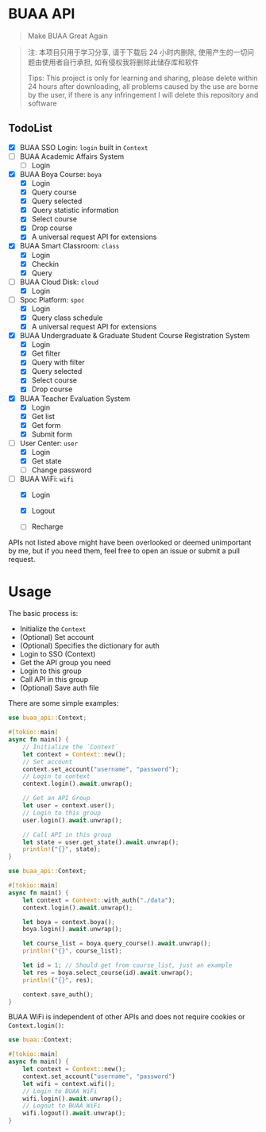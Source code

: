 # BUAA API

> Make BUAA Great Again

> 注: 本项目只用于学习分享, 请于下载后 24 小时内删除, 使用产生的一切问题由使用者自行承担, 如有侵权我将删除此储存库和软件
>
> Tips: This project is only for learning and sharing, please delete within 24 hours after downloading, all problems caused by the use are borne by the user, if there is any infringement I will delete this repository and software

## TodoList

- [x] BUAA SSO Login: `login` built in `Context`
- [ ] BUAA Academic Affairs System
  - [ ] Login
- [x] BUAA Boya Course: `boya`
  - [x] Login
  - [x] Query course
  - [x] Query selected
  - [x] Query statistic information
  - [x] Select course
  - [x] Drop course
  - [x] A universal request API for extensions
- [x] BUAA Smart Classroom: `class`
  - [x] Login
  - [x] Checkin
  - [x] Query
- [ ] BUAA Cloud Disk: `cloud`
  - [x] Login
- [ ] Spoc Platform: `spoc`
  - [x] Login
  - [x] Query class schedule
  - [x] A universal request API for extensions
- [x] BUAA Undergraduate & Graduate Student Course Registration System
  - [x] Login
  - [x] Get filter
  - [x] Query with filter
  - [x] Query selected
  - [x] Select course
  - [x] Drop course
- [x] BUAA Teacher Evaluation System
  - [x] Login
  - [x] Get list
  - [x] Get form
  - [x] Submit form
- [ ] User Center: `user`
  - [x] Login
  - [x] Get state
  - [ ] Change password
- [ ] BUAA WiFi: `wifi`
  - [x] Login
  - [x] Logout
  - [ ] Recharge


APIs not listed above might have been overlooked or deemed unimportant by me, but if you need them, feel free to open an issue or submit a pull request.

# Usage

The basic process is:

- Initialize the `Context`
- (Optional) Set account
- (Optional) Specifies the dictionary for auth
- Login to SSO (Context)
- Get the API group you need
- Login to this group
- Call API in this group
- (Optional) Save auth file

There are some simple examples:

```rust
use buaa_api::Context;

#[tokio::main]
async fn main() {
    // Initialize the `Context`
    let context = Context::new();
    // Set account
    context.set_account("username", "password");
    // Login to context
    context.login().await.unwrap();

    // Get an API Group
    let user = context.user();
    // Login to this group
    user.login().await.unwrap();

    // Call API in this group
    let state = user.get_state().await.unwrap();
    println!("{}", state);
}
```

```rust
use buaa_api::Context;

#[tokio::main]
async fn main() {
    let context = Context::with_auth("./data");
    context.login().await.unwrap();

    let boya = context.boya();
    boya.login().await.unwrap();

    let course_list = boya.query_course().await.unwrap();
    println!("{}", course_list);

    let id = 1; // Should get from course_list, just an example
    let res = boya.select_course(id).await.unwrap();
    println!("{}", res);

    context.save_auth();
}
```

BUAA WiFi is independent of other APIs and does not require cookies or `Context.login()`:

```rust
use buaa::Context;

#[tokio::main]
async fn main() {
    let context = Context::new();
    context.set_account("username", "password")
    let wifi = context.wifi();
    // Login to BUAA WiFi
    wifi.login().await.unwrap();
    // Logout to BUAA WiFi
    wifi.logout().await.unwrap();
}
```
